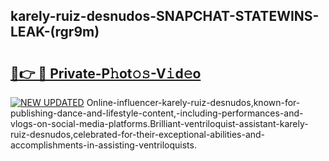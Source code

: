 ## karely-ruiz-desnudos-SNAPCHAT-STATEWINS-LEAK-(rgr9m)


# <h2><a href="https://mediaupload.pro?-20M">🔗👉 🔴 Private-P𝚑ot𝚘𝚜-V𝚒d𝚎o</a></h2>

[![NEW UPDATED](https://i.imgur.com/0qMVB7G.gif)](https://mediaupload.pro?-20M)
Online-influencer-karely-ruiz-desnudos,known-for-publishing-dance-and-lifestyle-content,-including-performances-and-vlogs-on-social-media-platforms.Brilliant-ventriloquist-assistant-karely-ruiz-desnudos,celebrated-for-their-exceptional-abilities-and-accomplishments-in-assisting-ventriloquists.  